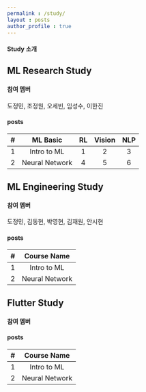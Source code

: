 ```yaml
---
permalink : /study/
layout : posts 
author_profile : true
---
```


#### Study 소개

## ML Research Study
#### 참여 멤버
도정민, 조정원, 오세빈, 임성수, 이한진

#### posts

|#| ML Basic | RL | Vision | NLP |
|:-------:|:--------:|:--------:|:--------:|:--------:| 
| 1 | Intro to ML | 1 | 2 | 3 | 
| 2 | Neural Network| 4 | 5 | 6 |


## ML Engineering Study
#### 참여 멤버
도정민, 김동현, 박영현, 김재원, 안시현

#### posts

|#|Course Name|
|:-------:|:--------:|
| 1 | Intro to ML |
| 2 | Neural Network


## Flutter Study
#### 참여 멤버

#### posts

|#|Course Name|
|:-------:|:--------:|
| 1 | Intro to ML |
| 2 | Neural Network
